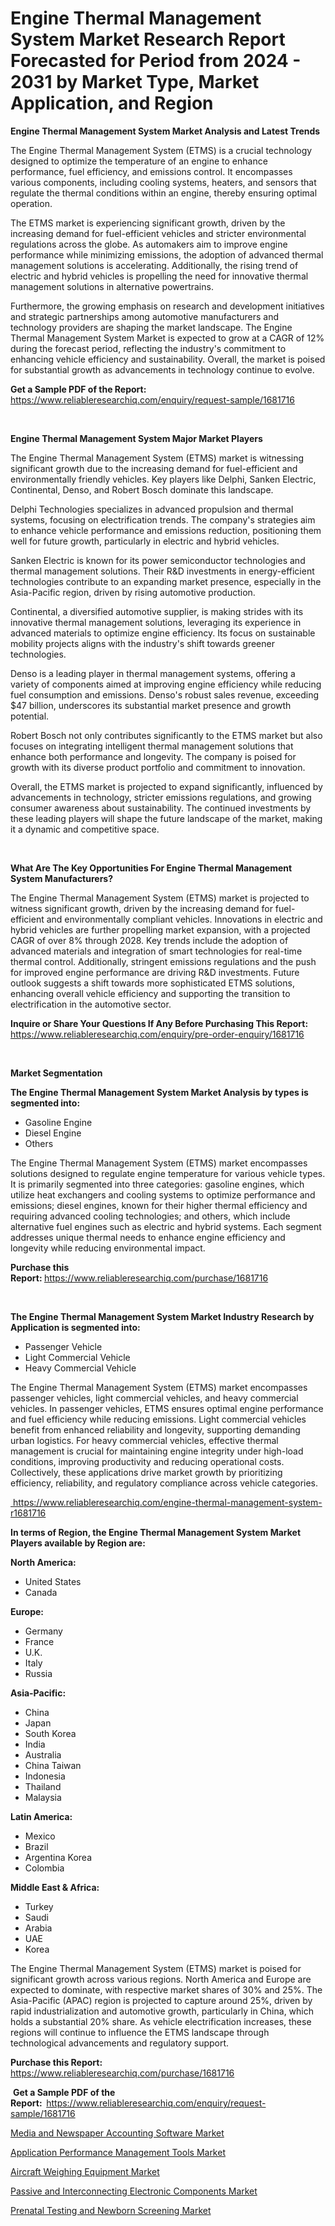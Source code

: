 <p><h1>Engine Thermal Management System Market Research Report Forecasted for Period from 2024 -  2031 by Market Type, Market Application, and Region</h1></p><p><strong>Engine Thermal Management System Market Analysis and Latest Trends</strong></p>
<p><p>The Engine Thermal Management System (ETMS) is a crucial technology designed to optimize the temperature of an engine to enhance performance, fuel efficiency, and emissions control. It encompasses various components, including cooling systems, heaters, and sensors that regulate the thermal conditions within an engine, thereby ensuring optimal operation.</p><p>The ETMS market is experiencing significant growth, driven by the increasing demand for fuel-efficient vehicles and stricter environmental regulations across the globe. As automakers aim to improve engine performance while minimizing emissions, the adoption of advanced thermal management solutions is accelerating. Additionally, the rising trend of electric and hybrid vehicles is propelling the need for innovative thermal management solutions in alternative powertrains.</p><p>Furthermore, the growing emphasis on research and development initiatives and strategic partnerships among automotive manufacturers and technology providers are shaping the market landscape. The Engine Thermal Management System Market is expected to grow at a CAGR of 12% during the forecast period, reflecting the industry's commitment to enhancing vehicle efficiency and sustainability. Overall, the market is poised for substantial growth as advancements in technology continue to evolve.</p></p>
<p><strong>Get a Sample PDF of the Report:&nbsp;</strong> <a href="https://www.reliableresearchiq.com/enquiry/request-sample/1681716?utm_campaign=1094&utm_medium=2&utm_source=Github&utm_content=ia&utm_term=11122024&utm_id=engine-thermal-management-system">https://www.reliableresearchiq.com/enquiry/request-sample/1681716</a></p>
<p>&nbsp;</p>
<p><strong>Engine Thermal Management System Major Market Players</strong></p>
<p><p>The Engine Thermal Management System (ETMS) market is witnessing significant growth due to the increasing demand for fuel-efficient and environmentally friendly vehicles. Key players like Delphi, Sanken Electric, Continental, Denso, and Robert Bosch dominate this landscape.</p><p>Delphi Technologies specializes in advanced propulsion and thermal systems, focusing on electrification trends. The company's strategies aim to enhance vehicle performance and emissions reduction, positioning them well for future growth, particularly in electric and hybrid vehicles.</p><p>Sanken Electric is known for its power semiconductor technologies and thermal management solutions. Their R&D investments in energy-efficient technologies contribute to an expanding market presence, especially in the Asia-Pacific region, driven by rising automotive production.</p><p>Continental, a diversified automotive supplier, is making strides with its innovative thermal management solutions, leveraging its experience in advanced materials to optimize engine efficiency. Its focus on sustainable mobility projects aligns with the industry's shift towards greener technologies.</p><p>Denso is a leading player in thermal management systems, offering a variety of components aimed at improving engine efficiency while reducing fuel consumption and emissions. Denso's robust sales revenue, exceeding $47 billion, underscores its substantial market presence and growth potential.</p><p>Robert Bosch not only contributes significantly to the ETMS market but also focuses on integrating intelligent thermal management solutions that enhance both performance and longevity. The company is poised for growth with its diverse product portfolio and commitment to innovation.</p><p>Overall, the ETMS market is projected to expand significantly, influenced by advancements in technology, stricter emissions regulations, and growing consumer awareness about sustainability. The continued investments by these leading players will shape the future landscape of the market, making it a dynamic and competitive space.</p></p>
<p>&nbsp;</p>
<p><strong>What Are The Key Opportunities For Engine Thermal Management System Manufacturers?</strong></p>
<p><p>The Engine Thermal Management System (ETMS) market is projected to witness significant growth, driven by the increasing demand for fuel-efficient and environmentally compliant vehicles. Innovations in electric and hybrid vehicles are further propelling market expansion, with a projected CAGR of over 8% through 2028. Key trends include the adoption of advanced materials and integration of smart technologies for real-time thermal control. Additionally, stringent emissions regulations and the push for improved engine performance are driving R&D investments. Future outlook suggests a shift towards more sophisticated ETMS solutions, enhancing overall vehicle efficiency and supporting the transition to electrification in the automotive sector.</p></p>
<p><strong>Inquire or Share Your Questions If Any Before Purchasing This Report:</strong> <a href="https://www.reliableresearchiq.com/enquiry/pre-order-enquiry/1681716?utm_campaign=1094&utm_medium=2&utm_source=Github&utm_content=ia&utm_term=11122024&utm_id=engine-thermal-management-system">https://www.reliableresearchiq.com/enquiry/pre-order-enquiry/1681716</a></p>
<p>&nbsp;</p>
<p><strong>Market Segmentation</strong></p>
<p><strong>The Engine Thermal Management System Market Analysis by types is segmented into:</strong></p>
<p><ul><li>Gasoline Engine</li><li>Diesel Engine</li><li>Others</li></ul></p>
<p><p>The Engine Thermal Management System (ETMS) market encompasses solutions designed to regulate engine temperature for various vehicle types. It is primarily segmented into three categories: gasoline engines, which utilize heat exchangers and cooling systems to optimize performance and emissions; diesel engines, known for their higher thermal efficiency and requiring advanced cooling technologies; and others, which include alternative fuel engines such as electric and hybrid systems. Each segment addresses unique thermal needs to enhance engine efficiency and longevity while reducing environmental impact.</p></p>
<p><strong>Purchase this Report:&nbsp;</strong><a href="https://www.reliableresearchiq.com/purchase/1681716?utm_campaign=1094&utm_medium=2&utm_source=Github&utm_content=ia&utm_term=11122024&utm_id=engine-thermal-management-system">https://www.reliableresearchiq.com/purchase/1681716</a></p>
<p>&nbsp;</p>
<p><strong>The Engine Thermal Management System Market Industry Research by Application is segmented into:</strong></p>
<p><ul><li>Passenger Vehicle</li><li>Light Commercial Vehicle</li><li>Heavy Commercial Vehicle</li></ul></p>
<p><p>The Engine Thermal Management System (ETMS) market encompasses passenger vehicles, light commercial vehicles, and heavy commercial vehicles. In passenger vehicles, ETMS ensures optimal engine performance and fuel efficiency while reducing emissions. Light commercial vehicles benefit from enhanced reliability and longevity, supporting demanding urban logistics. For heavy commercial vehicles, effective thermal management is crucial for maintaining engine integrity under high-load conditions, improving productivity and reducing operational costs. Collectively, these applications drive market growth by prioritizing efficiency, reliability, and regulatory compliance across vehicle categories.</p></p>
<p><a href="https://www.reliableresearchiq.com/engine-thermal-management-system-r1681716?utm_campaign=1094&utm_medium=2&utm_source=Github&utm_content=ia&utm_term=11122024&utm_id=engine-thermal-management-system">&nbsp;https://www.reliableresearchiq.com/engine-thermal-management-system-r1681716</a></p>
<p><strong>In terms of Region, the Engine Thermal Management System Market Players available by Region are:</strong></p>
<p>
    <p> <strong> North America: </strong>
        <ul>
            <li>United States</li>
            <li>Canada</li>
        </ul>
        </p> 
    <p> <strong> Europe: </strong>
        <ul>
            <li>Germany</li>
            <li>France</li>
            <li>U.K.</li>
            <li>Italy</li>
            <li>Russia</li>
        </ul>
        </p> 
    <p> <strong> Asia-Pacific: </strong>
        <ul>
            <li>China</li>
            <li>Japan</li>
            <li>South Korea</li>
            <li>India</li>
            <li>Australia</li>
            <li>China Taiwan</li>
            <li>Indonesia</li>
            <li>Thailand</li>
            <li>Malaysia</li>
        </ul>
        </p> 
    <p> <strong> Latin America: </strong>
        <ul>
            <li>Mexico</li>
            <li>Brazil</li>
            <li>Argentina Korea</li>
            <li>Colombia</li>
        </ul>
        </p> 
    <p> <strong> Middle East & Africa: </strong>
        <ul>
            <li>Turkey</li>
            <li>Saudi</li>
            <li>Arabia</li>
            <li>UAE</li>
            <li>Korea</li>
        </ul>
    </p>
    </p>
<p><p>The Engine Thermal Management System (ETMS) market is poised for significant growth across various regions. North America and Europe are expected to dominate, with respective market shares of 30% and 25%. The Asia-Pacific (APAC) region is projected to capture around 25%, driven by rapid industrialization and automotive growth, particularly in China, which holds a substantial 20% share. As vehicle electrification increases, these regions will continue to influence the ETMS landscape through technological advancements and regulatory support.</p></p>
<p><strong>Purchase this Report: </strong><a href="https://www.reliableresearchiq.com/purchase/1681716?utm_campaign=1094&utm_medium=2&utm_source=Github&utm_content=ia&utm_term=11122024&utm_id=engine-thermal-management-system">https://www.reliableresearchiq.com/purchase/1681716</a></p>
<p>&nbsp;<strong>Get a Sample PDF of the Report:&nbsp;&nbsp;</strong><a href="https://www.reliableresearchiq.com/enquiry/request-sample/1681716?utm_campaign=1094&utm_medium=2&utm_source=Github&utm_content=ia&utm_term=11122024&utm_id=engine-thermal-management-system">https://www.reliableresearchiq.com/enquiry/request-sample/1681716</a></p>
<p><strong></strong></p>
<p><p><a href="https://www.linkedin.com/pulse/p-factrackr-ho6he?utm_campaign=1094&utm_medium=2&utm_source=Github&utm_content=ia&utm_term=11122024&utm_id=engine-thermal-management-system">Media and Newspaper Accounting Software Market</a></p><p><a href="https://www.linkedin.com/pulse/p-factrackr-ho6he?utm_campaign=1094&utm_medium=2&utm_source=Github&utm_content=ia&utm_term=11122024&utm_id=engine-thermal-management-system">Application Performance Management Tools Market</a></p><p><a href="https://www.linkedin.com/pulse/p-factrackr-ho6he?utm_campaign=1094&utm_medium=2&utm_source=Github&utm_content=ia&utm_term=11122024&utm_id=engine-thermal-management-system">Aircraft Weighing Equipment Market</a></p><p><a href="https://www.linkedin.com/pulse/p-factrackr-ho6he?utm_campaign=1094&utm_medium=2&utm_source=Github&utm_content=ia&utm_term=11122024&utm_id=engine-thermal-management-system">Passive and Interconnecting Electronic Components Market</a></p><p><a href="https://www.linkedin.com/pulse/p-factrackr-ho6he?utm_campaign=1094&utm_medium=2&utm_source=Github&utm_content=ia&utm_term=11122024&utm_id=engine-thermal-management-system">Prenatal Testing and Newborn Screening Market</a></p></p>